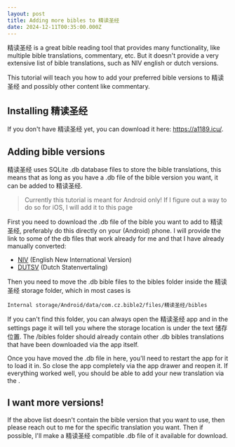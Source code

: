 ```yaml
---
layout: post
title: Adding more bibles to 精读圣经
date: 2024-12-11T00:35:00.000Z
---
```

精读圣经 is a great bible reading tool that provides many functionality, like multiple bible translations, commentary, etc. But it doesn't provide a very extensive list of bible translations, such as NIV english or dutch versions.

This tutorial will teach you how to add your preferred bible versions to 精读圣经 and possibly other content like commentary.

## Installing 精读圣经

If you don't have 精读圣经 yet, you can download it here: <https://a1189.icu/>.

## Adding bible versions[](https://a1189.icu/)

精读圣经 uses SQLite .db database files to store the bible translations, this means that as long as you have a .db file of the bible version you want, it can be added to 精读圣经.

> Currently this tutorial is meant for Android only! If I figure out a way to do so for iOS, I will add it to this page

First you need to download the .db file of the bible you want to add to 精读圣经, preferably do this directly on your (Android) phone. I will provide the link to some of the db files that work already for me and that I have already manually converted:

* [NIV](https://andreahu3299.github.io/public/NIV11.db) (English New International Version)
* [DUTSV](https://andreahu3299.github.io/public/dutsv.db) (Dutch Statenvertaling)

Then you need to move the .db bible files to the bibles folder inside the 精读圣经 storage folder, which in most cases is

`Internal storage/Android/data/com.cz.bible2/files/精读圣经/bibles`

If you can't find this folder, you can always open the 精读圣经 app and in the settings page it will tell you where the storage location is under the text 储存位置. The /bibles folder should already contain other .db bibles translations that have been downloaded via the app itself.

Once you have moved the .db file in here, you'll need to restart the app for it to load it in. So close the app completely via the app drawer and reopen it. If everything worked well, you should be able to add your new translation via the .

## I want more versions!

If the above list doesn't contain the bible version that you want to use, then please reach out to me for the specific translation you want. Then if possible, I'll make a 精读圣经 compatible .db file of it available for download.
